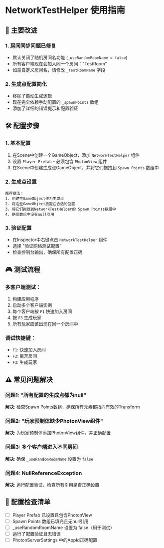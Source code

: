 # NetworkTestHelper 使用指南

## 🎯 主要改进

### 1. **房间同步问题已修复**
- 默认关闭了随机房间名功能 (`_useRandomRoomName = false`)
- 所有客户端现在会加入同一个房间："TestRoom"
- 如需自定义房间名，请修改 `_testRoomName` 字段

### 2. **生成点配置简化**
- 移除了自动生成逻辑
- 现在完全依赖手动配置的 `_spawnPoints` 数组
- 添加了详细的错误提示和配置验证

## 🛠️ 配置步骤

### 1. 基本配置
1. 在Scene中创建一个GameObject，添加 `NetworkTestHelper` 组件
2. 设置 `Player Prefab` - 必须包含 `PhotonView` 组件
3. 在Scene中创建生成点GameObject，并将它们拖拽到 `Spawn Points` 数组中

### 2. 生成点设置
```
推荐做法：
1. 创建空GameObject作为生成点
2. 将这些GameObject放置在合适的位置
3. 将它们拖拽到NetworkTestHelper的 Spawn Points数组中
4. 确保数组中没有null引用
```

### 3. 验证配置
- 在Inspector中右键点击 `NetworkTestHelper` 组件
- 选择 "验证网络测试配置"
- 检查控制台输出，确保所有配置正确

## 🎮 测试流程

### 多客户端测试：
1. 构建应用程序
2. 启动多个客户端实例
3. 每个客户端按 `F1` 快速加入房间
4. 按 `F3` 生成玩家
5. 所有玩家应该出现在同一个房间中

### 调试快捷键：
- `F1`: 快速加入房间
- `F2`: 离开房间  
- `F3`: 生成玩家

## ⚠️ 常见问题解决

### 问题1: "所有配置的生成点都为null"
**解决**: 检查Spawn Points数组，确保所有元素都指向有效的Transform

### 问题2: "玩家预制体缺少PhotonView组件"
**解决**: 为玩家预制体添加PhotonView组件，并正确配置

### 问题3: 多个客户端进入不同房间
**解决**: 确保 `_useRandomRoomName` 设置为 `false`

### 问题4: NullReferenceException
**解决**: 运行配置验证，检查所有引用是否正确设置

## 📝 配置检查清单

- [ ] Player Prefab 已设置且包含PhotonView
- [ ] Spawn Points 数组已填充且无null引用
- [ ] _useRandomRoomName 设置为 false（用于测试）
- [ ] 运行了配置验证且无错误
- [ ] PhotonServerSettings 中的AppId正确配置
